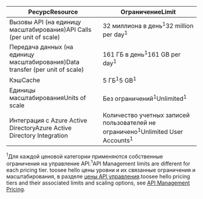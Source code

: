 | <span data-ttu-id="cf9f9-101">Ресурс</span><span class="sxs-lookup"><span data-stu-id="cf9f9-101">Resource</span></span> | <span data-ttu-id="cf9f9-102">Ограничение</span><span class="sxs-lookup"><span data-stu-id="cf9f9-102">Limit</span></span> |
| --- | --- |
| <span data-ttu-id="cf9f9-103">Вызовы API (на единицу масштабирования)</span><span class="sxs-lookup"><span data-stu-id="cf9f9-103">API Calls (per unit of scale)</span></span> |<span data-ttu-id="cf9f9-104">32 миллиона в день<sup>1</sup></span><span class="sxs-lookup"><span data-stu-id="cf9f9-104">32 million per day<sup>1</sup></span></span> |
| <span data-ttu-id="cf9f9-105">Передача данных (на единицу масштабирования)</span><span class="sxs-lookup"><span data-stu-id="cf9f9-105">Data transfer (per unit of scale)</span></span> |<span data-ttu-id="cf9f9-106">161 ГБ в день<sup>1</sup></span><span class="sxs-lookup"><span data-stu-id="cf9f9-106">161 GB per day<sup>1</sup></span></span> |
| <span data-ttu-id="cf9f9-107">Кэш</span><span class="sxs-lookup"><span data-stu-id="cf9f9-107">Cache</span></span> |<span data-ttu-id="cf9f9-108">5 ГБ<sup>1</sup></span><span class="sxs-lookup"><span data-stu-id="cf9f9-108">5 GB<sup>1</sup></span></span> |
| <span data-ttu-id="cf9f9-109">Единицы масштабирования</span><span class="sxs-lookup"><span data-stu-id="cf9f9-109">Units of scale</span></span> |<span data-ttu-id="cf9f9-110">Без ограничений<sup>1</sup></span><span class="sxs-lookup"><span data-stu-id="cf9f9-110">Unlimited<sup>1</sup></span></span> |
| <span data-ttu-id="cf9f9-111">Интеграция с Azure Active Directory</span><span class="sxs-lookup"><span data-stu-id="cf9f9-111">Azure Active Directory Integration</span></span> |<span data-ttu-id="cf9f9-112">Количество учетных записей пользователей не ограничено<sup>1</sup></span><span class="sxs-lookup"><span data-stu-id="cf9f9-112">Unlimited User Accounts<sup>1</sup></span></span> |

<span data-ttu-id="cf9f9-113"><sup>1</sup>Для каждой ценовой категории применяются собственные ограничения на управление API.</span><span class="sxs-lookup"><span data-stu-id="cf9f9-113"><sup>1</sup>API Management limits are different for each pricing tier.</span></span> <span data-ttu-id="cf9f9-114">toosee hello цены уровни и их связанные ограничения и масштабирования, в разделе [цены API управления](https://azure.microsoft.com/pricing/details/api-management/).</span><span class="sxs-lookup"><span data-stu-id="cf9f9-114">toosee hello pricing tiers and their associated limits and scaling options, see [API Management Pricing](https://azure.microsoft.com/pricing/details/api-management/).</span></span>


